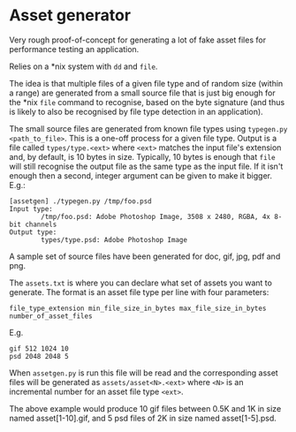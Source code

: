Asset generator
===============

Very rough proof-of-concept for generating a lot of fake asset files for performance testing an application.

Relies on a *nix system with `dd` and `file`.

The idea is that multiple files of a given file type and of random size (within a range) are generated from a small source file that is just big enough for the *nix `file` command to recognise, based on the byte signature (and thus is likely to also be recognised by file type detection in an application).

The small source files are generated from known file types using `typegen.py <path_to_file>`. This is a one-off process for a given file type. Output is a file called `types/type.<ext>` where `<ext>` matches the input file's extension and, by default, is 10 bytes in size. Typically, 10 bytes is enough that `file` will still recognise the output file as the same type as the input file. If it isn't enough then a second, integer argument can be given to make it bigger. E.g.:

```
[assetgen] ./typegen.py /tmp/foo.psd
Input type:
        /tmp/foo.psd: Adobe Photoshop Image, 3508 x 2480, RGBA, 4x 8-bit channels
Output type:
        types/type.psd: Adobe Photoshop Image
```

A sample set of source files have been generated for doc, gif, jpg, pdf and png.

The `assets.txt` is where you can declare what set of assets you want to generate. The format is an asset file type per line with four parameters:

```
file_type_extension min_file_size_in_bytes max_file_size_in_bytes number_of_asset_files
```

E.g.

```
gif 512 1024 10
psd 2048 2048 5
```

When `assetgen.py` is run this file will be read and the corresponding asset files will be generated as `assets/asset<N>.<ext>` where `<N>` is an incremental number for an asset file type `<ext>`.

The above example would produce 10 gif files between 0.5K and 1K in size named asset[1-10].gif, and 5 psd files of 2K in size named asset[1-5].psd.
